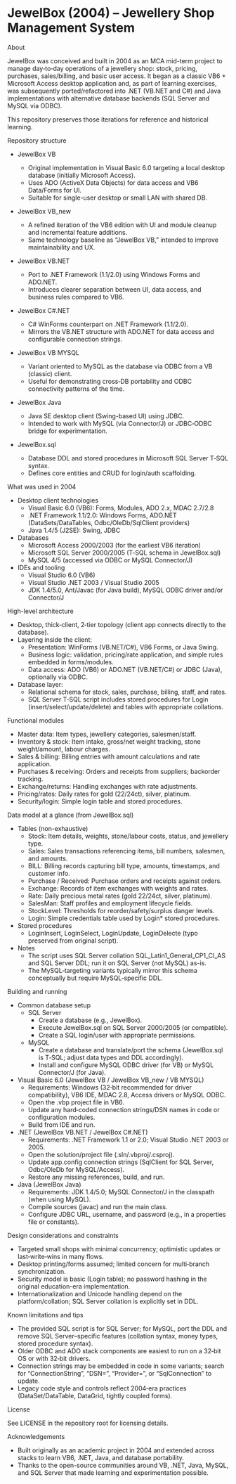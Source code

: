 # JewelBox (2004) – Jewellery Shop Management System

About

JewelBox was conceived and built in 2004 as an MCA mid-term project to manage day‑to‑day operations of a jewellery shop: stock, pricing, purchases, sales/billing, and basic user access. It began as a classic VB6 + Microsoft Access desktop application and, as part of learning exercises, was subsequently ported/refactored into .NET (VB.NET and C#) and Java implementations with alternative database backends (SQL Server and MySQL via ODBC).

This repository preserves those iterations for reference and historical learning.

Repository structure

- JewelBox VB
  - Original implementation in Visual Basic 6.0 targeting a local desktop database (initially Microsoft Access).
  - Uses ADO (ActiveX Data Objects) for data access and VB6 Data/Forms for UI.
  - Suitable for single-user desktop or small LAN with shared DB.
- JewelBox VB_new
  - A refined iteration of the VB6 edition with UI and module cleanup and incremental feature additions.
  - Same technology baseline as “JewelBox VB,” intended to improve maintainability and UX.
- JewelBox VB.NET
  - Port to .NET Framework (1.1/2.0) using Windows Forms and ADO.NET.
  - Introduces clearer separation between UI, data access, and business rules compared to VB6.
- JewelBox C#.NET
  - C# WinForms counterpart on .NET Framework (1.1/2.0).
  - Mirrors the VB.NET structure with ADO.NET for data access and configurable connection strings.
- JewelBox VB MYSQL
  - Variant oriented to MySQL as the database via ODBC from a VB (classic) client.
  - Useful for demonstrating cross‑DB portability and ODBC connectivity patterns of the time.
- JewelBox Java
  - Java SE desktop client (Swing-based UI) using JDBC.
  - Intended to work with MySQL (via Connector/J) or JDBC‑ODBC bridge for experimentation.

- JewelBox.sql
  - Database DDL and stored procedures in Microsoft SQL Server T‑SQL syntax.
  - Defines core entities and CRUD for login/auth scaffolding.

What was used in 2004

- Desktop client technologies
  - Visual Basic 6.0 (VB6): Forms, Modules, ADO 2.x, MDAC 2.7/2.8
  - .NET Framework 1.1/2.0: Windows Forms, ADO.NET (DataSets/DataTables, Odbc/OleDb/SqlClient providers)
  - Java 1.4/5 (J2SE): Swing, JDBC
- Databases
  - Microsoft Access 2000/2003 (for the earliest VB6 iteration)
  - Microsoft SQL Server 2000/2005 (T‑SQL schema in JewelBox.sql)
  - MySQL 4/5 (accessed via ODBC or MySQL Connector/J)
- IDEs and tooling
  - Visual Studio 6.0 (VB6)
  - Visual Studio .NET 2003 / Visual Studio 2005
  - JDK 1.4/5.0, Ant/Javac (for Java build), MySQL ODBC driver and/or Connector/J

High-level architecture

- Desktop, thick‑client, 2‑tier topology (client app connects directly to the database).
- Layering inside the client:
  - Presentation: WinForms (VB.NET/C#), VB6 Forms, or Java Swing.
  - Business logic: validation, pricing/rate application, and simple rules embedded in forms/modules.
  - Data access: ADO (VB6) or ADO.NET (VB.NET/C#) or JDBC (Java), optionally via ODBC.
- Database layer:
  - Relational schema for stock, sales, purchase, billing, staff, and rates.
  - SQL Server T‑SQL script includes stored procedures for Login (insert/select/update/delete) and tables with appropriate collations.

Functional modules

- Master data: Item types, jewellery categories, salesmen/staff.
- Inventory & stock: Item intake, gross/net weight tracking, stone weight/amount, labour charges.
- Sales & billing: Billing entries with amount calculations and rate application.
- Purchases & receiving: Orders and receipts from suppliers; backorder tracking.
- Exchange/returns: Handling exchanges with rate adjustments.
- Pricing/rates: Daily rates for gold (22/24ct), silver, platinum.
- Security/login: Simple login table and stored procedures.

Data model at a glance (from JewelBox.sql)

- Tables (non-exhaustive)
  - Stock: Item details, weights, stone/labour costs, status, and jewellery type.
  - Sales: Sales transactions referencing items, bill numbers, salesmen, and amounts.
  - BILL: Billing records capturing bill type, amounts, timestamps, and customer info.
  - Purchase / Received: Purchase orders and receipts against orders.
  - Exchange: Records of item exchanges with weights and rates.
  - Rate: Daily precious metal rates (gold 22/24ct, silver, platinum).
  - SalesMan: Staff profiles and employment lifecycle fields.
  - StockLevel: Thresholds for reorder/safety/surplus danger levels.
  - Login: Simple credentials table used by Login* stored procedures.
- Stored procedures
  - LoginInsert, LoginSelect, LoginUpdate, LoginDelecte (typo preserved from original script).
- Notes
  - The script uses SQL Server collation SQL_Latin1_General_CP1_CI_AS and SQL Server DDL; run it on SQL Server (not MySQL) as-is.
  - The MySQL‑targeting variants typically mirror this schema conceptually but require MySQL‑specific DDL.

Building and running

- Common database setup
  - SQL Server
    - Create a database (e.g., JewelBox).
    - Execute JewelBox.sql on SQL Server 2000/2005 (or compatible).
    - Create a SQL login/user with appropriate permissions.
  - MySQL
    - Create a database and translate/port the schema (JewelBox.sql is T‑SQL; adjust data types and DDL accordingly).
    - Install and configure MySQL ODBC driver (for VB) or MySQL Connector/J (for Java).
- Visual Basic 6.0 (JewelBox VB / JewelBox VB_new / VB MYSQL)
  - Requirements: Windows (32‑bit recommended for driver compatibility), VB6 IDE, MDAC 2.8, Access drivers or MySQL ODBC.
  - Open the .vbp project file in VB6.
  - Update any hard‑coded connection strings/DSN names in code or configuration modules.
  - Build from IDE and run.
- .NET (JewelBox VB.NET / JewelBox C#.NET)
  - Requirements: .NET Framework 1.1 or 2.0; Visual Studio .NET 2003 or 2005.
  - Open the solution/project file (.sln/.vbproj/.csproj).
  - Update app.config connection strings (SqlClient for SQL Server, Odbc/OleDb for MySQL/Access).
  - Restore any missing references, build, and run.
- Java (JewelBox Java)
  - Requirements: JDK 1.4/5.0; MySQL Connector/J in the classpath (when using MySQL).
  - Compile sources (javac) and run the main class.
  - Configure JDBC URL, username, and password (e.g., in a properties file or constants).

Design considerations and constraints

- Targeted small shops with minimal concurrency; optimistic updates or last‑write‑wins in many flows.
- Desktop printing/forms assumed; limited concern for multi‑branch synchronization.
- Security model is basic (Login table); no password hashing in the original education-era implementation.
- Internationalization and Unicode handling depend on the platform/collation; SQL Server collation is explicitly set in DDL.

Known limitations and tips

- The provided SQL script is for SQL Server; for MySQL, port the DDL and remove SQL Server–specific features (collation syntax, money types, stored procedure syntax).
- Older ODBC and ADO stack components are easiest to run on a 32‑bit OS or with 32‑bit drivers.
- Connection strings may be embedded in code in some variants; search for “ConnectionString”, “DSN=”, “Provider=”, or “SqlConnection” to update.
- Legacy code style and controls reflect 2004‑era practices (DataSet/DataTable, DataGrid, tightly coupled forms).

License

See LICENSE in the repository root for licensing details.

Acknowledgements

- Built originally as an academic project in 2004 and extended across stacks to learn VB6, .NET, Java, and database portability.
- Thanks to the open-source communities around VB, .NET, Java, MySQL, and SQL Server that made learning and experimentation possible.